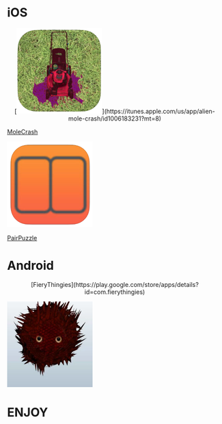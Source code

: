 

# iOS

<p align="center">
[<img src="images/molecrash.png" width="200"  height="200">](https://itunes.apple.com/us/app/alien-mole-crash/id1006183231?mt=8)

[MoleCrash](https://itunes.apple.com/us/app/alien-mole-crash/id1006183231?mt=8)


[<img src="images/pairpuzzle.png" width="200"  height="200">](https://itunes.apple.com/us/app/pairpuzzle/id945584685?mt=8)

[PairPuzzle](https://itunes.apple.com/us/app/pairpuzzle/id945584685?mt=8)
</p>


# Android

<p align="center">
[FieryThingies](https://play.google.com/store/apps/details?id=com.fierythingies)

[<img src="images/fierythingies.png" width="200"  height="200">](https://play.google.com/store/apps/details?id=com.fierythingies)
</p>


# ENJOY
